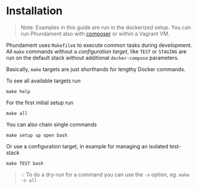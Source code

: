 Installation
============

> Note: Examples in this guide are run in the dockerized setup. 
> You can run Phundament also  with [composer](http://getcomposer.org/doc/00-intro.md#installation-nix) 
> or within a Vagrant VM. 

Phundament uses `Makefile`s to execute common tasks during development. 
All `make` commands without a *configuration target*, like `TEST` or `STAGING` are run on the default stack 
without additional `docker-compose` parameters. 

Basically, `make` targets are just shorthands for lengthy Docker commands.

To see all available targets run

    make help

For the first initial setup run

    make all

You can also chain single commands

    make setup up open bash
   
Or use a configuration target, in example for managing an isolated test-stack
   
    make TEST bash

> :bulb: To do a dry-run for a command you can use the `-n` option, eg. `make -n all`
